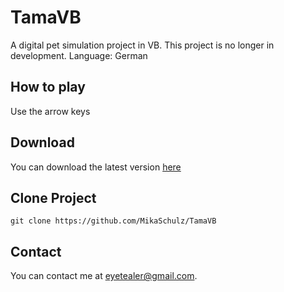 # TamaVB
A digital pet simulation project in VB.
This project is no longer in development.
Language: German

## How to play
Use the arrow keys

## Download
You can download the latest version [here](https://github.com/MikaSchulz/TamagotchiVB/releases/tag/v1.0.0)

## Clone Project

```
git clone https://github.com/MikaSchulz/TamaVB
```

## Contact
You can contact me at [eyetealer@gmail.com](mailto:eyetealer@gmail.com).
